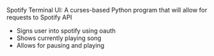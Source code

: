 Spotify Terminal UI: A curses-based Python program that will allow for requests to Spotify API

- Signs user into spotify using oauth
- Shows currently playing song
- Allows for pausing and playing

